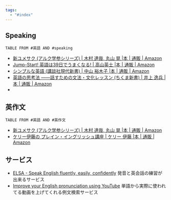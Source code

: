 ```yaml
---
tags:
  - "#index"
---
```

## Speaking
```dataview
TABLE FROM #英語 AND #speaking 
```
- [新ユメサク (アルク学参シリーズ) | 木村 達哉, 丸山 晃 |本 | 通販 | Amazon](https://www.amazon.co.jp/%E6%96%B0%E3%83%A6%E3%83%A1%E3%82%B5%E3%82%AF-%E3%82%A2%E3%83%AB%E3%82%AF%E5%AD%A6%E5%8F%82%E3%82%B7%E3%83%AA%E3%83%BC%E3%82%BA-%E6%9C%A8%E6%9D%91-%E9%81%94%E5%93%89/dp/4757430809/ref=sr_1_1?__mk_ja_JP=%E3%82%AB%E3%82%BF%E3%82%AB%E3%83%8A&crid=24LSBLMWRSSK6&keywords=%E5%92%8C%E6%96%87%E5%92%8C%E8%A8%B3&qid=1702740146&s=books&sprefix=%E5%92%8C%E6%96%87%E5%92%8C%E8%A8%B3%2Cstripbooks%2C193&sr=1-1)
- [Jump-Start! 英語は39日でうまくなる! | 高山英士 |本 | 通販 | Amazon](https://www.amazon.co.jp/Jump-Start-%E8%8B%B1%E8%AA%9E%E3%81%AF39%E6%97%A5%E3%81%A7%E3%81%86%E3%81%BE%E3%81%8F%E3%81%AA%E3%82%8B-%E9%AB%98%E5%B1%B1%E8%8B%B1%E5%A3%AB/dp/4947747269)
- [シンプルな英語 (講談社現代新書) | 中山 裕木子 |本 | 通販 | Amazon](https://www.amazon.co.jp/%E3%82%B7%E3%83%B3%E3%83%97%E3%83%AB%E3%81%AA%E8%8B%B1%E8%AA%9E-%E8%AC%9B%E8%AB%87%E7%A4%BE%E7%8F%BE%E4%BB%A3%E6%96%B0%E6%9B%B8-%E4%B8%AD%E5%B1%B1-%E8%A3%95%E6%9C%A8%E5%AD%90/dp/4065257336/ref=pd_bxgy_img_sccl_1/357-2022923-7855863?pd_rd_w=PbdX5&content-id=amzn1.sym.bc57a5ab-9f02-4944-8c5c-9e1696e0d32c&pf_rd_p=bc57a5ab-9f02-4944-8c5c-9e1696e0d32c&pf_rd_r=9C4MMFED2SDBQV303AQ2&pd_rd_wg=71fC4&pd_rd_r=fdacb811-081b-4903-90ab-fd8c1d6fa8ac&pd_rd_i=4065257336&psc=1)
- [英語の思考法 ――話すための文法・文化レッスン (ちくま新書) | 井上 逸兵 |本 | 通販 | Amazon](https://www.amazon.co.jp/%E8%8B%B1%E8%AA%9E%E3%81%AE%E6%80%9D%E8%80%83%E6%B3%95-%E2%80%95%E2%80%95%E8%A9%B1%E3%81%99%E3%81%9F%E3%82%81%E3%81%AE%E6%96%87%E6%B3%95%E3%83%BB%E6%96%87%E5%8C%96%E3%83%AC%E3%83%83%E3%82%B9%E3%83%B3-%E3%81%A1%E3%81%8F%E3%81%BE%E6%96%B0%E6%9B%B8-%E4%BA%95%E4%B8%8A-%E9%80%B8%E5%85%B5/dp/4480074104/ref=pd_bxgy_sccl_2/357-2022923-7855863?pd_rd_w=V7f0H&content-id=amzn1.sym.bc57a5ab-9f02-4944-8c5c-9e1696e0d32c&pf_rd_p=bc57a5ab-9f02-4944-8c5c-9e1696e0d32c&pf_rd_r=4H2PBKNRS8SEZ0C8PW9P&pd_rd_wg=MdR8Y&pd_rd_r=94f77852-ee0c-454a-a8ad-4797bb022d3c&pd_rd_i=4480074104&psc=1)
- 
## 英作文
```dataview
TABLE FROM #英語 AND #英作文 
```

- [新ユメサク (アルク学参シリーズ) | 木村 達哉, 丸山 晃 |本 | 通販 | Amazon](https://www.amazon.co.jp/%E6%96%B0%E3%83%A6%E3%83%A1%E3%82%B5%E3%82%AF-%E3%82%A2%E3%83%AB%E3%82%AF%E5%AD%A6%E5%8F%82%E3%82%B7%E3%83%AA%E3%83%BC%E3%82%BA-%E6%9C%A8%E6%9D%91-%E9%81%94%E5%93%89/dp/4757430809/ref=sr_1_1?__mk_ja_JP=%E3%82%AB%E3%82%BF%E3%82%AB%E3%83%8A&crid=24LSBLMWRSSK6&keywords=%E5%92%8C%E6%96%87%E5%92%8C%E8%A8%B3&qid=1702740146&s=books&sprefix=%E5%92%8C%E6%96%87%E5%92%8C%E8%A8%B3%2Cstripbooks%2C193&sr=1-1)
- [ケリー伊藤の プレイン・イングリッシュ講座 | ケリー 伊藤 |本 | 通販 | Amazon](https://www.amazon.co.jp/%E3%82%B1%E3%83%AA%E3%83%BC%E4%BC%8A%E8%97%A4%E3%81%AE-%E3%83%97%E3%83%AC%E3%82%A4%E3%83%B3-%E3%82%A4%E3%83%B3%E3%82%B0%E3%83%AA%E3%83%83%E3%82%B7%E3%83%A5%E8%AC%9B%E5%BA%A7-%E3%82%B1%E3%83%AA%E3%83%BC-%E4%BC%8A%E8%97%A4/dp/4327452653/ref=sr_1_1?s=books&ie=UTF8&qid=1493105665&sr=1-1&keywords=%E3%82%B1%E3%83%AA%E3%83%BC%E4%BC%8A%E8%97%A4%E3%81%AE%E3%83%97%E3%83%AC%E3%82%A4%E3%83%B3%EF%BD%A5%E3%82%A4%E3%83%B3%E3%82%B0%E3%83%AA%E3%83%83%E3%82%B7%E3%83%A5%E8%AC%9B%E5%BA%A7)
## サービス
- [ELSA - Speak English fluently, easily, confidently](https://elsaspeak.com/ja/)
発音と英会話の練習が出来るサービス 
- [Improve your English pronunciation using YouTube](https://youglish.com/)
単語から実際に使われてる動画を上げてくれる例文検索サービス
